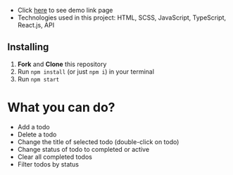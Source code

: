- Click [here](https://Coyoote.github.io/todo-list/) to see demo link page
- Technologies used in this project: HTML, SCSS, JavaScript, TypeScript, React.js, API

## Installing 
  1. **Fork** and **Clone** this repository
  3. Run `npm install` (or just `npm i`) in your terminal
  4. Run `npm start`

# What you can do?
- Add a todo
- Delete a todo
- Change the title of selected todo (double-click on todo)
- Change status of todo to completed or active
- Clear all completed todos
- Filter todos by status
